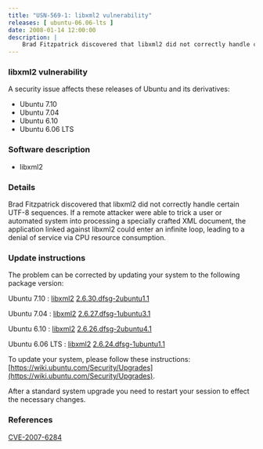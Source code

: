 ```yaml
---
title: "USN-569-1: libxml2 vulnerability"
releases: [ ubuntu-06.06-lts ]
date: 2008-01-14 12:00:00
description: |
    Brad Fitzpatrick discovered that libxml2 did not correctly handle certain UTF-8 sequences.  If a remote attacker were able to trick a user or automated system into processing a specially crafted XML document, the application linked against libxml2 could enter an infinite loop, leading to a denial of service via CPU resource consumption. 
--- 
```

 
### libxml2 vulnerability

A security issue affects these releases of Ubuntu and its derivatives:

* Ubuntu 7.10
* Ubuntu 7.04
* Ubuntu 6.10
* Ubuntu 6.06 LTS

### Software description

* libxml2 

### Details

Brad Fitzpatrick discovered that libxml2 did not correctly handle certain UTF-8 sequences. If a remote attacker were able to trick a user or automated system into processing a specially crafted XML document, the application linked against libxml2 could enter an infinite loop, leading to a denial of service via CPU resource consumption. 

### Update instructions

The problem can be corrected by updating your system to the following package version:

Ubuntu 7.10
 : [libxml2](https://launchpad.net/ubuntu/+source/libxml2) <span> [2.6.30.dfsg-2ubuntu1.1](https://launchpad.net/ubuntu/+source/libxml2/2.6.30.dfsg-2ubuntu1.1) </span> 

Ubuntu 7.04
 : [libxml2](https://launchpad.net/ubuntu/+source/libxml2) <span> [2.6.27.dfsg-1ubuntu3.1](https://launchpad.net/ubuntu/+source/libxml2/2.6.27.dfsg-1ubuntu3.1) </span> 

Ubuntu 6.10
 : [libxml2](https://launchpad.net/ubuntu/+source/libxml2) <span> [2.6.26.dfsg-2ubuntu4.1](https://launchpad.net/ubuntu/+source/libxml2/2.6.26.dfsg-2ubuntu4.1) </span> 

Ubuntu 6.06 LTS
 : [libxml2](https://launchpad.net/ubuntu/+source/libxml2) <span> [2.6.24.dfsg-1ubuntu1.1](https://launchpad.net/ubuntu/+source/libxml2/2.6.24.dfsg-1ubuntu1.1) </span> 

To update your system, please follow these instructions: [https://wiki.ubuntu.com/Security/Upgrades](https://wiki.ubuntu.com/Security/Upgrades).

After a standard system upgrade you need to restart your session to effect the necessary changes. 

### References

 [CVE-2007-6284](http://people.ubuntu.com/~ubuntu-security/cve/CVE-2007-6284)
 
